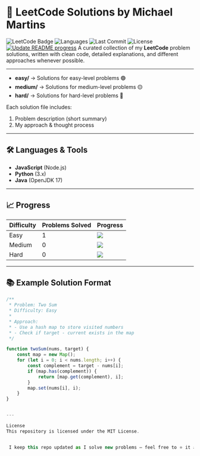 # 🚀 LeetCode Solutions by Michael Martins

![LeetCode Badge](https://img.shields.io/badge/LeetCode-Solutions-orange?style=flat-square&logo=leetcode)
![Languages](https://img.shields.io/badge/Languages-JavaScript%20%7C%20Python%20%7C%20Java-blue?style=flat-square)
![Last Commit](https://img.shields.io/github/last-commit/michaelrmartins/REPOSITORY?style=flat-square&color=brightgreen)
![License](https://img.shields.io/badge/License-MIT-yellow?style=flat-square)
[![Update README progress](https://github.com/michaelrmartins/leetcode/actions/workflows/update-readme.yml/badge.svg)](https://github.com/michaelrmartins/leetcode/actions/workflows/update-readme.yml)
A curated collection of my **LeetCode** problem solutions, written with clean code, detailed explanations, and different approaches whenever possible.

---


- **easy/** → Solutions for easy-level problems 🟢  
- **medium/** → Solutions for medium-level problems 🟡  
- **hard/** → Solutions for hard-level problems 🔴  

Each solution file includes:
1. Problem description (short summary)  
2. My approach & thought process  

---

## 🛠 Languages & Tools

- **JavaScript** (Node.js)  
- **Python** (3.x)  
- **Java** (OpenJDK 17)  

---

## 📈 Progress

| Difficulty | Problems Solved |                       Progress                      |
|------------|-----------------|-----------------------------------------------------|
| Easy       | 1               | ![](https://geps.dev/progress/1) |
| Medium     | 0               | ![](https://geps.dev/progress/0)|
| Hard       | 0               | ![](https://geps.dev/progress/0)|

---

## 📚 Example Solution Format

```javascript
/**
 * Problem: Two Sum
 * Difficulty: Easy
 * 
 * Approach:
 * - Use a hash map to store visited numbers
 * - Check if target - current exists in the map
 */

function twoSum(nums, target) {
    const map = new Map();
    for (let i = 0; i < nums.length; i++) {
        const complement = target - nums[i];
        if (map.has(complement)) {
            return [map.get(complement), i];
        }
        map.set(nums[i], i);
    }
}


---

License
This repository is licensed under the MIT License.


 I keep this repo updated as I solve new problems — feel free to ⭐ it and check back for updates!

